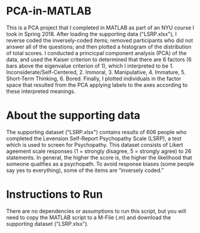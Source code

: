 # PCA-in-MATLAB
This is a PCA project that I completed in MATLAB as part of an NYU course I took in Spring 2018. After loading the supporting data ("LSRP.xlsx"), I reverse coded the inversely-coded items; removed participants who did not answer all of the questions; and then plotted a histogram of the distribution of total scores. I conducted a princicpal component analysis (PCA) of the data, and used the Kaiser criterion to determined that there are 6 factors (6 bars above the eigenvalue criterion of 1), which I interpreted to be 1. Inconsiderate/Self-Centered, 2. Immoral, 3. Manipulative, 4. Immature, 5. Short-Term Thinking, 6. Bored. Finally, I plotted individuals in the factor space that resulted from the PCA applying labels to the axes according to these interpreted meanings. 

# About the supporting data
The supporting dataset ("LSRP.xlsx") contains results of 606 people who completed the Levension Self-Report Psychopathy Scale (LSRP), a test which is used to screen for Psychopathy. This dataset consists of Likert ageement scale responses (1 = strongly disagree, 5 = strongly agree) to 26 statements. In general, the higher the score is, the higher the likelihood that someone qualifies as a psychopath. To avoid response biases (some people say yes to everything), some of the items are “inversely coded.” 

# Instructions to Run 
There are no dependencies or assumptions to run this script, but you will need to copy the MATLAB script to a M-File (.m) and download the supporting dataset ("LSRP.xlsx"). 
